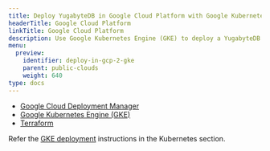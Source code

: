 ```yaml
---
title: Deploy YugabyteDB in Google Cloud Platform with Google Kubernetes Engine (GKE)
headerTitle: Google Cloud Platform
linkTitle: Google Cloud Platform
description: Use Google Kubernetes Engine (GKE) to deploy a YugabyteDB cluster in Google Cloud Platform.
menu:
  preview:
    identifier: deploy-in-gcp-2-gke
    parent: public-clouds
    weight: 640
type: docs
---
```


<ul class="nav nav-tabs-alt nav-tabs-yb">

  <li >
    <a href="../gcp-deployment-manager/" class="nav-link">
      <i class="icon-shell"></i>
      Google Cloud Deployment Manager
    </a>
  </li>

  <li>
    <a href="../gke/" class="nav-link active">
      <i class="fa-regular fa-dharmachakra" aria-hidden="true"></i>
      Google Kubernetes Engine (GKE)
    </a>
  </li>

  <li >
    <a href="../terraform/" class="nav-link">
      <i class="icon-shell"></i>
      Terraform
    </a>
  </li>

</ul>

Refer the [GKE deployment](../../../kubernetes/) instructions in the Kubernetes section.
